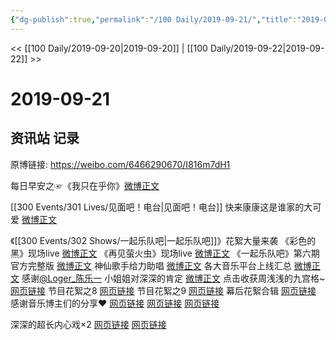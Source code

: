 ```yaml
---
{"dg-publish":true,"permalink":"/100 Daily/2019-09-21/","title":"2019-09-21","created":"2023-03-29T12:58:54.167+08:00","updated":"2023-03-29T13:16:08.699+08:00"}
---
```



<< [[100 Daily/2019-09-20\|2019-09-20]] | [[100 Daily/2019-09-22\|2019-09-22]] >>

# 2019-09-21

## 资讯站 记录

原博链接: https://weibo.com/6466290670/I816m7dH1

每日早安之☞《我只在乎你》[微博正文](https://weibo.com/detail/4418858486115526)

[[300 Events/301 Lives/见面吧！电台\|见面吧！电台]]
快来康康这是谁家的大可爱
[微博正文](https://weibo.com/detail/4419009368204675)

《[[300 Events/302 Shows/一起乐队吧\|一起乐队吧]]》花絮大量来袭
《彩色的黑》现场live
[微博正文](https://weibo.com/detail/4418957128207504)
《再见萤火虫》现场live
[微博正文](https://weibo.com/detail/4418957248943287)
《一起乐队吧》第六期官方完整版
[微博正文](https://weibo.com/detail/4418957333010660)
神仙歌手给力助唱
[微博正文](https://weibo.com/detail/4418962752244771)
各大音乐平台上线汇总
[微博正文](https://weibo.com/detail/4418970549461527)
感谢[@Loger_陈乐一](https://weibo.com/n/Loger_%E9%99%88%E4%B9%90%E4%B8%80) 小姐姐对深深的肯定
[微博正文](https://weibo.com/detail/4418983874553840)
点击收获周浅浅的九宫格~
[网页链接](https://t.cn/AinUHYqI)
节目花絮之8
[网页链接](https://t.cn/AinU0yux)
节目花絮之9
[网页链接](https://t.cn/AinUp6R2)
幕后花絮合辑
[网页链接](https://t.cn/AinyNVef)
感谢音乐博主们的分享❤️
[网页链接](https://t.cn/AinUHYqG)
[网页链接](https://t.cn/AinUHYqJ)
[网页链接](https://t.cn/AinUHYqS)

深深的超长内心戏×2
[网页链接](https://t.cn/AinyOdYO)
[网页链接](https://t.cn/AinUfKJI)
